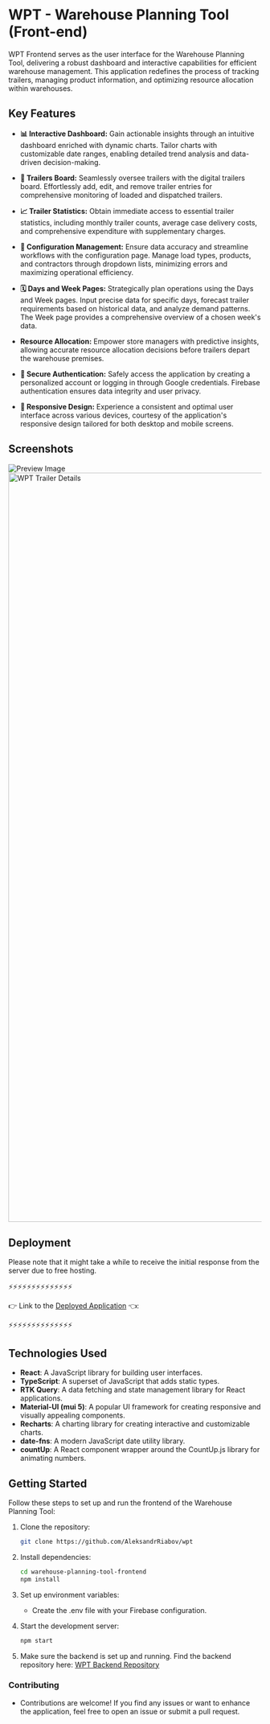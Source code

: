 # WPT - Warehouse Planning Tool (Front-end)

WPT Frontend serves as the user interface for the Warehouse Planning Tool, delivering a robust dashboard and interactive capabilities for efficient warehouse management. This application redefines the process of tracking trailers, managing product information, and optimizing resource allocation within warehouses.

## Key Features
- **📊 Interactive Dashboard:** Gain actionable insights through an intuitive dashboard enriched with dynamic charts. Tailor charts with customizable date ranges, enabling detailed trend analysis and data-driven decision-making.

- **🚚 Trailers Board:** Seamlessly oversee trailers with the digital trailers board. Effortlessly add, edit, and remove trailer entries for comprehensive monitoring of loaded and dispatched trailers.

- **📈 Trailer Statistics:** Obtain immediate access to essential trailer statistics, including monthly trailer counts, average case delivery costs, and comprehensive expenditure with supplementary charges.

- **🔧 Configuration Management:** Ensure data accuracy and streamline workflows with the configuration page. Manage load types, products, and contractors through dropdown lists, minimizing errors and maximizing operational efficiency.

- **🗓️ Days and Week Pages:** Strategically plan operations using the Days and Week pages. Input precise data for specific days, forecast trailer requirements based on historical data, and analyze demand patterns. The Week page provides a comprehensive overview of a chosen week's data.

- **Resource Allocation:** Empower store managers with predictive insights, allowing accurate resource allocation decisions before trailers depart the warehouse premises.

- **🔐 Secure Authentication:** Safely access the application by creating a personalized account or logging in through Google credentials. Firebase authentication ensures data integrity and user privacy.

- **📱 Responsive Design:** Experience a consistent and optimal user interface across various devices, courtesy of the application's responsive design tailored for both desktop and mobile screens.

## Screenshots

![Preview Image](https://github.com/AleksandrRiabov/wpt/assets/61385379/bcd790d1-fd6b-4ad8-94a9-254623864c49)
<img width="1490" alt="WPT Trailer Details" src="https://github.com/AleksandrRiabov/wpt/assets/61385379/199bb214-368b-42d0-b8f5-c81a7f2b9f70">


## Deployment

Please note that it might take a while to receive the initial response from the server due to free hosting.

⚡⚡⚡⚡⚡⚡⚡⚡⚡⚡⚡⚡⚡⚡

:point_right: Link to the [Deployed Application](https://warehouse-planning-tool.onrender.com/) 👈:

⚡⚡⚡⚡⚡⚡⚡⚡⚡⚡⚡⚡⚡⚡

## Technologies Used
- **React**: A JavaScript library for building user interfaces.
- **TypeScript**: A superset of JavaScript that adds static types.
- **RTK Query**: A data fetching and state management library for React applications.
- **Material-UI (mui 5)**: A popular UI framework for creating responsive and visually appealing components.
- **Recharts**: A charting library for creating interactive and customizable charts.
- **date-fns**: A modern JavaScript date utility library.
- **countUp**: A React component wrapper around the CountUp.js library for animating numbers.

## Getting Started

Follow these steps to set up and run the frontend of the Warehouse Planning Tool:

1. Clone the repository:
   ```sh
   git clone https://github.com/AleksandrRiabov/wpt

2. Install dependencies:
    ```sh
    cd warehouse-planning-tool-frontend
    npm install

3. Set up environment variables:
   - Create the .env file with your Firebase configuration.

4. Start the development server:
    ```sh
    npm start

5. Make sure the backend is set up and running. Find the backend repository here: [WPT Backend Repository](https://github.com/AleksandrRiabov/wptbackend)

### Contributing
 - Contributions are welcome! If you find any issues or want to enhance the application, feel free to open an issue or submit a pull request.   
  






